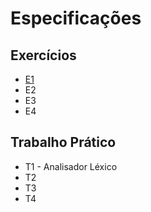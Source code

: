 # Especificações

## Exercícios

+ [E1](E1)
+ E2
+ E3
+ E4

## Trabalho Prático

+ T1 - Analisador Léxico
+ T2
+ T3
+ T4

